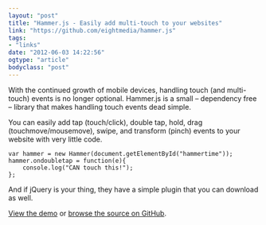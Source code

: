 ```yaml
---
layout: "post"
title: "Hammer.js - Easily add multi-touch to your websites"
link: "https://github.com/eightmedia/hammer.js"
tags: 
- "links"
date: "2012-06-03 14:22:56"
ogtype: "article"
bodyclass: "post"
---
```


With the continued growth of mobile devices, handling touch (and multi-touch) events is no longer optional. Hammer.js is a small – dependency free – library that makes handling touch events dead simple.

You can easily add tap (touch/click), double tap, hold, drag (touchmove/mousemove), swipe, and transform (pinch) events to your website with very little code.


    var hammer = new Hammer(document.getElementById("hammertime"));
    hammer.ondoubletap = function(e){
        console.log("CAN touch this!");
    };
    


And if jQuery is your thing, they have a simple plugin that you can download as well.

[View the demo](http://eightmedia.github.com/hammer.js/) or [browse the source on GitHub](https://github.com/eightmedia/hammer.js).